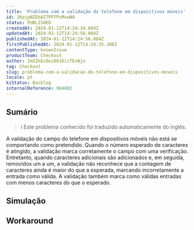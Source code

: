 ```yaml
---
title: 'Problema com a validação do telefone em dispositivos móveis'
id: 2KpjpNZEbAZ7PFFPvMvwNA
status: PUBLISHED
createdAt: 2024-01-12T14:24:34.604Z
updatedAt: 2024-01-12T14:24:56.084Z
publishedAt: 2024-01-12T14:24:56.084Z
firstPublishedAt: 2024-01-12T14:24:35.388Z
contentType: knownIssue
productTeam: Checkout
author: 2mXZkbi0oi061KicTExNjo
tag: Checkout
slug: problema-com-a-validacao-do-telefone-em-dispositivos-moveis
locale: pt
kiStatus: Backlog
internalReference: 964802
---
```


## Sumário

>ℹ️ Este problema conhecido foi traduzido automaticamente do inglês.


A validação do campo do telefone em dispositivos móveis não está se comportando como pretendido. Quando o número esperado de caracteres é atingido, a validação marca corretamente o campo com uma verificação. Entretanto, quando caracteres adicionais são adicionados e, em seguida, removidos um a um, a validação não reconhece que a contagem de caracteres ainda é maior do que a esperada, marcando incorretamente a entrada como válida. A validação também marca como válidas entradas com menos caracteres do que o esperado.

## Simulação



## Workaround



